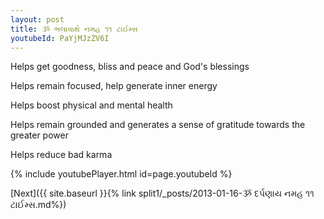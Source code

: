 ```yaml
---
layout: post
title: ૐ ભલાવાથે નમહ ૧૧ ટાઈમ્સ
youtubeId: PaYjMJzZV6I
---
```

 
 
Helps get goodness, bliss and peace and God's blessings
 
Helps remain focused, help generate inner energy 
 
Helps boost physical and mental health 
 
Helps remain grounded and generates a sense of gratitude towards the greater power 
 
Helps reduce bad karma
 
 
 
 


{% include youtubePlayer.html id=page.youtubeId %}
 
[Next]({{ site.baseurl }}{% link  split1/_posts/2013-01-16-ૐ દર્પણાય નમહ ૧૧ ટાઈમ્સ.md%})
 
